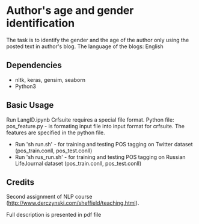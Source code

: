 # Author's age and gender identification 

The task is to identify the gender and the age of the author only using the posted text in author's blog. 
The language of the blogs: English 

## Dependencies

- nltk, keras, gensim, seaborn 
- Python3

## Basic Usage

Run LangID.ipynb 
Crfsuite requires a special file format. Python file: pos_feature.py - is formating input file into input format for crfsuite.  The features are specified in the python file.

- Run 'sh run.sh' - for training and testing POS tagging on Twitter dataset (pos_train.conll, pos_test.conll)
- Run 'sh rus_run.sh' - for training and testing POS tagging on Russian LifeJournal dataset (pos_train.conll, pos_test.conll)

## Credits

Second assignment of NLP course (http://www.derczynski.com/sheffield/teaching.html).

Full description is presented in pdf file
